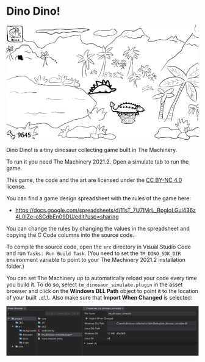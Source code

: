 # Dino Dino!

![Screenshot](screenshot.png)

Dino Dino! is a tiny dinosaur collecting game built in The Machinery.

To run it you need The Machinery 2021.2. Open a simulate tab to run the game.

This game, the code and the art are licensed under the [CC BY-NC
4.0](https://creativecommons.org/licenses/by-nc/4.0/) license.

You can find a game design spreadsheet with the rules of the game here:

* https://docs.google.com/spreadsheets/d/11sT_7U7IMrL_BpgIoLGul436z4L0lZe-oSCdbEn09DU/edit?usp=sharing

You can change the rules by changing the values in the spreadsheet and copying the C Code columns
into the source code.

To compile the source code, open the `src` directory in Visual Studio Code and run `Tasks: Run Build
Task`. (You need to set the `TM_DINO_SDK_DIR` environment variable to point to your The Machinery
2021.2 installation folder.)

You can set The Machinery up to automatically reload your code every time you build it. To do so,
select `tm_dinosaur_simulate.plugin` in the asset browser and click on the **Windows DLL Path**
object to point it to the location of your built `.dll`. Also make sure that **Import When Changed**
is selected:

![Plugin properties](plugin-properties.png)

